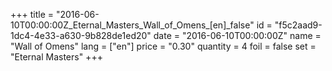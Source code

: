 +++
title = "2016-06-10T00:00:00Z_Eternal_Masters_Wall_of_Omens_[en]_false"
id = "f5c2aad9-1dc4-4e33-a630-9b828de1ed20"
date = "2016-06-10T00:00:00Z"
name = "Wall of Omens"
lang = ["en"]
price = "0.30"
quantity = 4
foil = false
set = "Eternal Masters"
+++
